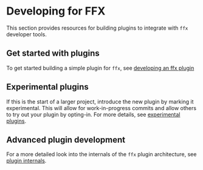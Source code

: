 # Developing for FFX

This section provides resources for building plugins to integrate with `ffx`
developer tools.

## Get started with plugins

To get started building a simple plugin for `ffx`, see
[developing an ffx plugin](plugins.md)

## Experimental plugins

If this is the start of a larger project, introduce the new plugin by marking it
experimental. This will allow for work-in-progress commits and allow others to
try out your plugin by opting-in. For more details, see
[experimental plugins](plugin-experimental.md).

## Advanced plugin development

For a more detailed look into the internals of the `ffx` plugin architecture,
see [plugin internals](plugin-internals.md).
